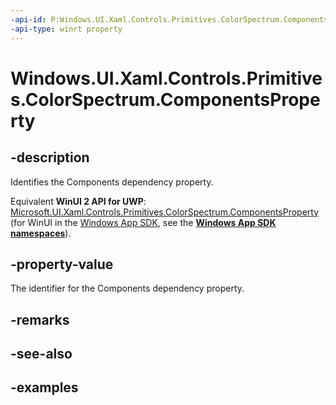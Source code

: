 ```yaml
---
-api-id: P:Windows.UI.Xaml.Controls.Primitives.ColorSpectrum.ComponentsProperty
-api-type: winrt property
---
```


<!-- Property syntax.
public DependencyProperty ComponentsProperty { get; }
-->

# Windows.UI.Xaml.Controls.Primitives.ColorSpectrum.ComponentsProperty

## -description

Identifies the Components dependency property.

Equivalent **WinUI 2 API for UWP**: [Microsoft.UI.Xaml.Controls.Primitives.ColorSpectrum.ComponentsProperty](/windows/winui/api/microsoft.ui.xaml.controls.primitives.colorspectrum.componentsproperty) (for WinUI in the [Windows App SDK](/windows/apps/windows-app-sdk/), see the **[Windows App SDK namespaces](/windows/windows-app-sdk/api/winrt/)**).

## -property-value

The identifier for the Components dependency property.

## -remarks

## -see-also

## -examples

